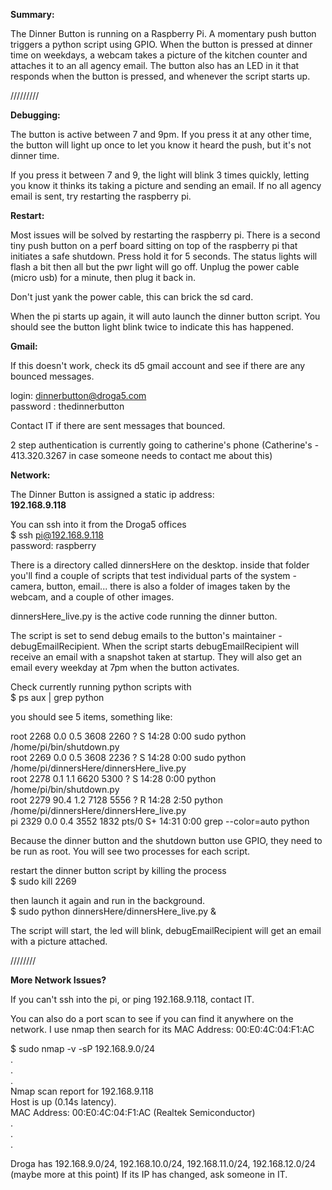 **Summary:**

The Dinner Button is running on a Raspberry Pi. A momentary push button triggers a python script using GPIO. When the button is pressed at dinner time on weekdays, a webcam takes a picture of the kitchen counter and attaches it to an all agency email. The button also has an LED in it that responds when the button is pressed, and whenever the script starts up.

/////////

**Debugging:**


The button is active between 7 and 9pm. If you press it at any other time, the button will light up once to let you know it heard the push, but it's not dinner time. 

If you press it between 7 and 9, the light will blink 3 times quickly, letting you know it thinks its taking a picture and sending an email. If no all agency email is sent, try restarting the raspberry pi.


**Restart:**

Most issues will be solved by restarting the raspberry pi. There is a second tiny push button on a perf board sitting on top of the raspberry pi that initiates a safe shutdown. Press hold it for 5 seconds. The status lights will flash a bit then all but the pwr light will go off. Unplug the power cable (micro usb) for a minute, then plug it back in.

Don't just yank the power cable, this can brick the sd card.

When the pi starts up again, it will auto launch the dinner button script. You should see the button light blink twice to indicate this has happened. 


**Gmail:**

If this doesn't work, check its d5 gmail account and see if there are any bounced messages.

login: dinnerbutton@droga5.com <br />
password : thedinnerbutton

Contact IT if there are sent messages that bounced.

2 step authentication is currently going to catherine's phone (Catherine's - 413.320.3267 in case someone needs to contact me about this)

**Network:**

The Dinner Button is assigned a static ip address:<br /> 
**192.168.9.118**

You can ssh into it from the Droga5 offices <br />
$ ssh pi@192.168.9.118 <br />
password: raspberry

There is a directory called dinnersHere on the desktop. inside that folder you'll find a couple of scripts that test individual parts of the system - camera, button, email... there is also a folder of images taken by the webcam, and a couple of other images.

dinnersHere_live.py is the active code running the dinner button. 

The script is set to send debug emails to the button's maintainer - debugEmailRecipient. When the script starts debugEmailRecipient will receive an email with a snapshot taken at startup. They will also get an email every weekday at 7pm when the button activates.

Check currently running python scripts with <br />
$ ps aux | grep python

you should see 5 items, something like:

root      2268  0.0  0.5   3608  2260 ?        S    14:28   0:00 sudo python /home/pi/bin/shutdown.py <br />
root      2269  0.0  0.5   3608  2236 ?        S    14:28   0:00 sudo python /home/pi/dinnersHere/dinnersHere_live.py <br />
root      2278  0.1  1.1   6620  5300 ?        S    14:28   0:00 python /home/pi/bin/shutdown.py <br />
root      2279 90.4  1.2   7128  5556 ?        R    14:28   2:50 python /home/pi/dinnersHere/dinnersHere_live.py <br />
pi        2329  0.0  0.4   3552  1832 pts/0    S+   14:31   0:00 grep --color=auto python <br />

Because the dinner button and the shutdown button use GPIO, they need to be run as root. You will see two processes for each script. 

restart the dinner button script by killing the process <br />
$ sudo kill 2269

then launch it again and run in the background. <br />
$ sudo python dinnersHere/dinnersHere_live.py &

The script will start, the led will blink, debugEmailRecipient will get an email with a picture attached.

////////

**More Network Issues?**

If you can't ssh into the pi, or ping 192.168.9.118, contact IT.

You can also do a port scan to see if you can find it anywhere on the network. I use nmap then search for its MAC Address: 00:E0:4C:04:F1:AC

$ sudo nmap -v -sP 192.168.9.0/24<br />
. <br />
. <br />
. <br />
Nmap scan report for 192.168.9.118 <br />
Host is up (0.14s latency). <br />
MAC Address: 00:E0:4C:04:F1:AC (Realtek Semiconductor) <br />
. <br />
. <br />
. <br />

Droga has 192.168.9.0/24, 192.168.10.0/24, 192.168.11.0/24, 192.168.12.0/24 (maybe more at this point)
If its IP has changed, ask someone in IT.
